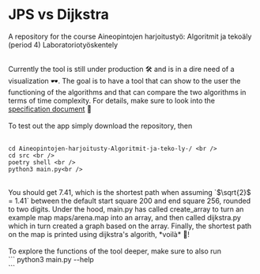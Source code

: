 # JPS vs Dijkstra
A repository for the course Aineopintojen harjoitustyö: Algoritmit ja tekoäly (period 4) Laboratoriotyöskentely<br /><br />

Currently the tool is still under production 🛠️ and is in a dire need of a visualization 🕶️. The goal is to have a tool that can show to the user the functioning of the algorithms and that can compare the two algorithms in terms of time complexity. For details, make sure to look into the [specification document](https://github.com/jakubgrad/Aineopintojen-harjoitusty-Algoritmit-ja-teko-ly-/blob/main/documentation/specification%20document.md) 📎<br /><br />
To test out the app simply download the repository, then <br /><br />
```
cd Aineopintojen-harjoitusty-Algoritmit-ja-teko-ly-/ <br />
cd src <br />
poetry shell <br />
python3 main.py<br />
```
<br />
You should get 7.41, which is the shortest path when assuming `$\sqrt{2}$ = 1.41` between the default start square 200 and end square 256, rounded to two digits. Under the hood, main.py has called create_array to turn an example map maps/arena.map into an array, and then called dijkstra.py which in turn created a graph based on the array. Finally, the shortest path on the map is printed using dijkstra's algorith, *voilà* 🥖!<br /><br />
To explore the functions of the tool deeper, make sure to also run <br />
```
python3 main.py --help<br/>
```
